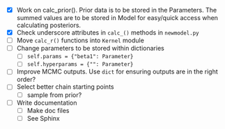 - [x]  Work on calc_prior(). Prior data is to be stored in the Parameters. The summed values are to be stored in Model for easy/quick access when calculating posteriors.
- [x]  Check underscore attributes in `calc_()` methods in `newmodel.py`
- [ ]  Move `calc_r()` functions into `Kernel` module
- [ ]  Change parameters to be stored within dictionaries
    - [ ]  `self.params = {"beta1": Parameter}`
    - [ ]  `self.hyperparams = {"": Parameter}`
- [ ]  Improve MCMC outputs. Use `dict` for ensuring outputs are in the right order?
- [ ]  Select better chain starting points
    - [ ]  sample from prior?

- [ ]  Write documentation
    - [ ]  Make doc files
    - [ ]  See Sphinx